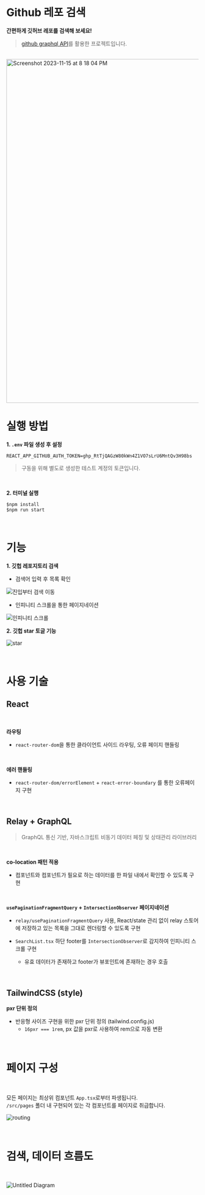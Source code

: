 # Github 레포 검색

**간편하게 깃허브 레포를 검색해 보세요!**

> [github graphql API](https://docs.github.com/en/graphql)를 활용한 프로젝트입니다.

<br>
<img width="900" alt="Screenshot 2023-11-15 at 8 18 04 PM" src="https://github.com/Hal-ang/search_github_with_relay/assets/68503014/afa7b261-b5c1-40ee-9e5f-9861d1f9faa6">
<br>

# 실행 방법

**1. `.env` 파일 생성 후 설정**

```
REACT_APP_GITHUB_AUTH_TOKEN=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
```

> 구동을 위해 별도로 생성한 테스트 계정의 토큰입니다.

<br>

**2. 터미널 실행**

```
$npm install
$npm run start
```

<br>

# 기능

**1. 깃헙 레포지토리 검색**

- 검색어 입력 후 목록 확인

![진입부터 검색 이동](https://github.com/Hal-ang/search_github_with_relay/assets/68503014/857b0858-2715-4cc5-9b66-ba5c22f87d55) <br>

- 인피니티 스크롤을 통한 페이지네이션

![인피니티 스크롤](https://github.com/Hal-ang/search_github_with_relay/assets/68503014/2505270d-d6ea-4320-aac2-13baf63a0be0) <br>

**2. 깃헙 star 토글 기능**

![star](https://github.com/Hal-ang/search_github_with_relay/assets/68503014/03fbeb1b-eb8f-4628-8417-b1764988c8e2) <br>

<br>

# 사용 기술

## React

<br>

**라우팅**

- `react-router-dom`을 통한 클라이언트 사이드 라우팅, 오류 페이지 핸들링

<br>

**에러 핸들링**

- `react-router-dom/errorElement` + `react-error-boundary` 를 통한 오류페이지 구현

<br>

## Relay + GraphQL

> GraphQL 통신 기반, 자바스크립트 비동기 데이터 페칭 및 상태관리 라이브러리

<br>

**co-location 패턴 적용**

- 컴포넌트와 컴포넌트가 필요로 하는 데이터를 한 파일 내에서 확인할 수 있도록 구현

<br>

**`usePaginationFragmentQuery` + `IntersectionObserver` 페이지네이션**

- `relay/usePaginationFragmentQuery` 사용, React/state 관리 없이 relay 스토어에 저장하고 있는 목록을 그대로 렌더링할 수 있도록 구현 <br>

- `SearchList.tsx` 하단 footer를 `IntersectionObserver`로 감지하여 인피니티 스크롤 구현
  - 유효 데이터가 존재하고 footer가 뷰포인트에 존재하는 경우 호출

<br>

## TailwindCSS (style)

**pxr 단위 정의**

- 반응형 사이즈 구현을 위한 pxr 단위 정의 (tailwind.config.js)
  - `16pxr === 1rem`, px 값을 pxr로 사용하여 rem으로 자동 변환

<br>

# 페이지 구성

<br>

모든 페이지는 최상위 컴포넌트 `App.tsx`로부터 파생됩니다.  
`/src/pages` 폴더 내 구현되어 있는 각 컴포넌트를 페이지로 취급합니다.

![routing](https://github.com/Hal-ang/search_github_with_relay/assets/68503014/a459c79f-2f7d-46ee-bf68-727efd09c102)

<br>

# 검색, 데이터 흐름도

<br>

![Untitled Diagram](https://github.com/Hal-ang/search_github_with_relay/assets/68503014/a46e95ab-6e8b-4760-9e87-d3c8dd2b6637)
